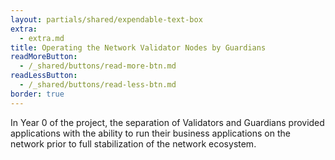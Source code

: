 ```yaml
---
layout: partials/shared/expendable-text-box
extra:
  - extra.md
title: Operating the Network Validator Nodes by Guardians
readMoreButton:
  - /_shared/buttons/read-more-btn.md
readLessButton:
  - /_shared/buttons/read-less-btn.md
border: true
---
```


In Year 0 of the project, the separation of Validators and Guardians provided applications with the ability to run their business applications on the network prior to full stabilization of the network ecosystem.
